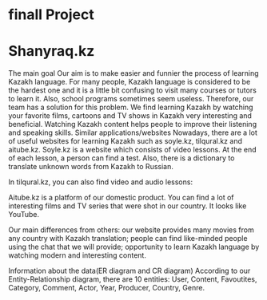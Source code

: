# finall Project 
# Shanyraq.kz

The main goal
Our aim is to make easier and funnier the process of learning Kazakh language. For many people, Kazakh language is considered to be the hardest one and it is a little bit confusing to visit many courses or tutors to learn it. Also, school programs sometimes seem useless. Therefore, our team has a solution for this problem. We find learning Kazakh by watching your favorite films, cartoons and TV shows in Kazakh very interesting and beneficial. Watching Kazakh content helps people to improve their listening and speaking skills. 
Similar applications/websites
Nowadays, there are a lot of useful websites for learning Kazakh such as soyle.kz, tilqural.kz and aitube.kz. 
Soyle.kz is a website which consists of video lessons. At the end of each lesson, a person can find a test. Also, there is a dictionary to translate unknown words from Kazakh to Russian.


In tilqural.kz, you can also find video and audio lessons:


Aitube.kz is a platform of our domestic product. You can find a lot of interesting films and TV series that were shot in our country. It looks like YouTube.


Our main differences from others:
our website provides many movies from any country with Kazakh translation;
people can find like-minded people using the chat that we will provide;
opportunity to learn Kazakh language by watching modern and interesting content.


Information about the data(ER diagram and CR diagram)
According to our Entity-Relationship diagram, there are 10 entities: User, Content, Favoutites, Category, Comment, Actor, Year, Producer, Country, Genre.

